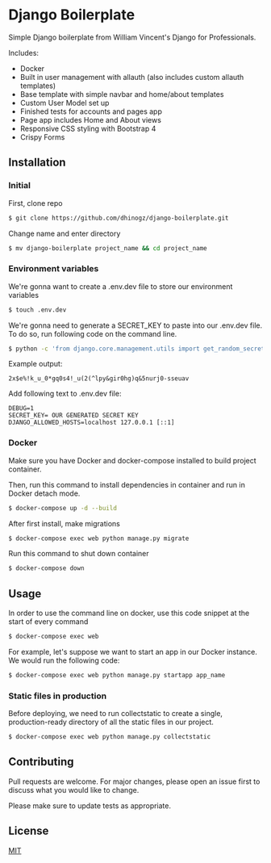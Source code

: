# Django Boilerplate

Simple Django boilerplate from William Vincent's Django for Professionals. 

Includes:
- Docker 
- Built in user management with allauth (also includes custom allauth templates)
- Base template with simple navbar and home/about templates
- Custom User Model set up
- Finished tests for accounts and pages app
- Page app includes Home and About views
- Responsive CSS styling with Bootstrap 4
- Crispy Forms

## Installation

### Initial
First, clone repo
```bash
$ git clone https://github.com/dhinogz/django-boilerplate.git
```

Change name and enter directory
```bash
$ mv django-boilerplate project_name && cd project_name
```
### Environment variables
We're gonna want to create a .env.dev file to store our environment variables
```bash
$ touch .env.dev
```

We're gonna need to generate a SECRET_KEY to paste into our .env.dev file. To do so, run following code on the command line.
```bash
$ python -c 'from django.core.management.utils import get_random_secret_key; print(get_random_secret_key())'
```
Example output:
```
2x$e%!k_u_0*gq0s4!_u(2(^lpy&gir0hg)q&5nurj0-sseuav
```

Add following text to .env.dev file:
```
DEBUG=1
SECRET_KEY= OUR GENERATED SECRET KEY
DJANGO_ALLOWED_HOSTS=localhost 127.0.0.1 [::1]
```

### Docker
Make sure you have Docker and docker-compose installed to build project container.

Then, run this command to install dependencies in container and run in Docker detach mode. 
```bash
$ docker-compose up -d --build
```
After first install, make migrations
```bash
$ docker-compose exec web python manage.py migrate
```

Run this command to shut down container
```bash
$ docker-compose down
```

## Usage

In order to use the command line on docker, use this code snippet at the start of every command
```bash
$ docker-compose exec web
```

For example, let's suppose we want to start an app in our Docker instance. We would run the following code:
```bash
$ docker-compose exec web python manage.py startapp app_name
```

### Static files in production
Before deploying, we need to run collectstatic to create a single, production-ready directory of all the static files in our project.
```bash
$ docker-compose exec web python manage.py collectstatic
```

## Contributing
Pull requests are welcome. For major changes, please open an issue first to discuss what you would like to change.

Please make sure to update tests as appropriate.

## License
[MIT](https://choosealicense.com/licenses/mit/)